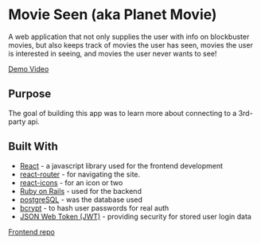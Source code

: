 <h1>Movie Seen (aka Planet Movie)</h1>

A web application that not only supplies the user with info on blockbuster movies, but also keeps track of movies the user has seen, movies the user is interested in seeing, and movies the user never wants to see!

[Demo Video](https://drive.google.com/drive/folders/1wl64F9HkieIqIkq1X_AIUDWe99847VYY)

## Purpose

The goal of building this app was to learn more about connecting to a 3rd-party api.

## Built With

* [React](https://reactjs.org/) - a javascript library used for the frontend development
* [react-router](https://reacttraining.com/react-router/) - for navigating the site.
* [react-icons](https://www.npmjs.com/package/react-icons) - for an icon or two
* [Ruby on Rails](https://rubyonrails.org/) - used for the backend
* [postgreSQL](https://www.postgresql.org/) - was the database used
* [bcrypt](https://rubygems.org/gems/bcrypt/versions/3.1.12) - to hash user passwords for real auth
* [JSON Web Token (JWT)](https://rubygems.org/gems/jwt/versions/1.5.4) - providing security for stored user login data



[Frontend repo](https://github.com/jeff-gosselin/planet_movie_front)
